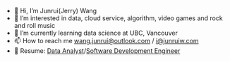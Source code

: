 - 👋 Hi, I’m Junrui(Jerry) Wang
- 👀 I’m interested in data, cloud service, algorithm, video games and rock and roll music
- 🌱 I’m currently learning data science at UBC, Vancouver
- 📫 How to reach me wang.junrui@outlook.com / i@junruiw.com
- 📃 Resume: [Data Analyst](https://drive.google.com/file/d/1m2y8Mt2h9hfqvOGphv3nQlXO9mtKEBLW/view?usp=share_link)/[Software Development Engineer](https://drive.google.com/file/d/1MbRoR4YX-1u1jQnCMvSLmufBGrUFF1pt/view?usp=sharing)
<!---
Submergence2000/Submergence2000 is a ✨ special ✨ repository because its `README.md` (this file) appears on your GitHub profile.
You can click the Preview link to take a look at your changes.
--->
